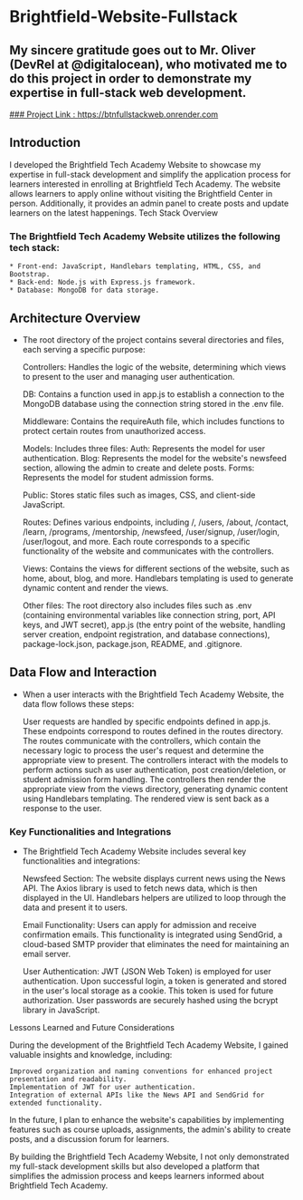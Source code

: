 # Brightfield-Website-Fullstack
## My sincere gratitude goes out to Mr. Oliver (DevRel at @digitalocean), who motivated me to do this project in order to demonstrate my expertise in full-stack web development.

<ins>### Project Link : https://btnfullstackweb.onrender.com  <ins>


## Introduction

I developed the Brightfield Tech Academy Website to showcase my expertise in full-stack development and simplify the application process for learners interested in enrolling at Brightfield Tech Academy. The website allows learners to apply online without visiting the Brightfield Center in person. Additionally, it provides an admin panel to create posts and update learners on the latest happenings.
Tech Stack Overview

### The Brightfield Tech Academy Website utilizes the following tech stack:

    * Front-end: JavaScript, Handlebars templating, HTML, CSS, and Bootstrap.
    * Back-end: Node.js with Express.js framework.
    * Database: MongoDB for data storage.

## Architecture Overview

* The root directory of the project contains several directories and files, each serving a specific purpose:

    Controllers: Handles the logic of the website, determining which views to present to the user and managing user authentication.

    DB: Contains a function used in app.js to establish a connection to the MongoDB database using the connection string stored in the .env file.

    Middleware: Contains the requireAuth file, which includes functions to protect certain routes from unauthorized access.

    Models: Includes three files:
        Auth: Represents the model for user authentication.
        Blog: Represents the model for the website's newsfeed section, allowing the admin to create and delete posts.
        Forms: Represents the model for student admission forms.

    Public: Stores static files such as images, CSS, and client-side JavaScript.

    Routes: Defines various endpoints, including /, /users, /about, /contact, /learn, /programs, /mentorship, /newsfeed, /user/signup, /user/login, /user/logout, and more. Each route corresponds to a specific functionality of the website and communicates with the controllers.

    Views: Contains the views for different sections of the website, such as home, about, blog, and more. Handlebars templating is used to generate dynamic content and render the views.

    Other files: The root directory also includes files such as .env (containing environmental variables like connection string, port, API keys, and JWT secret), app.js (the entry point of the website, handling server creation, endpoint registration, and database connections), package-lock.json, package.json, README, and .gitignore.

## Data Flow and Interaction

* When a user interacts with the Brightfield Tech Academy Website, the data flow follows these steps:

    User requests are handled by specific endpoints defined in app.js.
    These endpoints correspond to routes defined in the routes directory.
    The routes communicate with the controllers, which contain the necessary logic to process the user's request and determine the appropriate view to present.
    The controllers interact with the models to perform actions such as user authentication, post creation/deletion, or student admission form handling.
    The controllers then render the appropriate view from the views directory, generating dynamic content using Handlebars templating.
    The rendered view is sent back as a response to the user.

### Key Functionalities and Integrations

* The Brightfield Tech Academy Website includes several key functionalities and integrations:

    Newsfeed Section: The website displays current news using the News API. The Axios library is used to fetch news data, which is then displayed in the UI. Handlebars helpers are utilized to loop through the data and present it to users.

    Email Functionality: Users can apply for admission and receive confirmation emails. This functionality is integrated using SendGrid, a cloud-based SMTP provider that eliminates the need for maintaining an email server.

    User Authentication: JWT (JSON Web Token) is employed for user authentication. Upon successful login, a token is generated and stored in the user's local storage as a cookie. This token is used for future authorization. User passwords are securely hashed using the bcrypt library in JavaScript.

Lessons Learned and Future Considerations

During the development of the Brightfield Tech Academy Website, I gained valuable insights and knowledge, including:

    Improved organization and naming conventions for enhanced project presentation and readability.
    Implementation of JWT for user authentication.
    Integration of external APIs like the News API and SendGrid for extended functionality.

In the future, I plan to enhance the website's capabilities by implementing features such as course uploads, assignments, the admin's ability to create posts, and a discussion forum for learners.

By building the Brightfield Tech Academy Website, I not only demonstrated my full-stack development skills but also developed a platform that simplifies the admission process and keeps learners informed about Brightfield Tech Academy.
